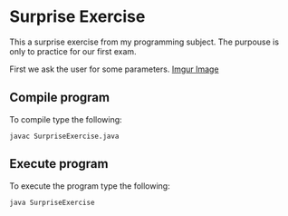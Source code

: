 # Surprise Exercise
This a surprise exercise from my programming subject.
The purpouse is only to practice for our first exam.

First we ask the user for some parameters.
[Imgur Image](https://imgur.com/5OcgUnQ.png)





## Compile program
 To compile type the following:
 ```console
 javac SurpriseExercise.java
 ```
 
 ## Execute program
 
 To execute the program type the following:
 
 ```console
 java SurpriseExercise
 ```
 

